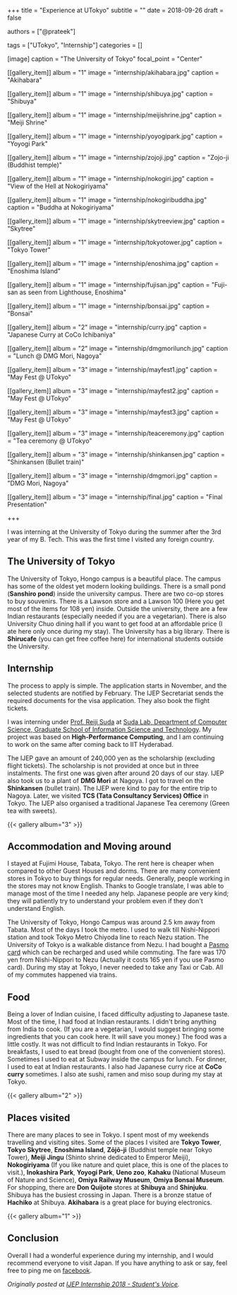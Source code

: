 +++
title = "Experience at UTokyo"
subtitle = ""
date = 2018-09-26
draft = false

authors = ["@prateek"]

tags = ["UTokyo", "Internship"]
categories = []

[image]
  caption = "The University of Tokyo"
  focal_point = "Center"

[[gallery_item]]
album = "1"
image = "internship/akihabara.jpg"
caption = "Akihabara"

[[gallery_item]]
album = "1"
image = "internship/shibuya.jpg"
caption = "Shibuya"

[[gallery_item]]
album = "1"
image = "internship/meijishrine.jpg"
caption = "Meiji Shrine"

[[gallery_item]]
album = "1"
image = "internship/yoyogipark.jpg"
caption = "Yoyogi Park"

[[gallery_item]]
album = "1"
image = "internship/zojoji.jpg"
caption = "Zojo-ji (Buddhist temple)"

[[gallery_item]]
album = "1"
image = "internship/nokogiri.jpg"
caption = "View of the Hell at Nokogiriyama"

[[gallery_item]]
album = "1"
image = "internship/nokogiribuddha.jpg"
caption = "Buddha at Nokogiriyama"

[[gallery_item]]
album = "1"
image = "internship/skytreeview.jpg"
caption = "Skytree"

[[gallery_item]]
album = "1"
image = "internship/tokyotower.jpg"
caption = "Tokyo Tower"

[[gallery_item]]
album = "1"
image = "internship/enoshima.jpg"
caption = "Enoshima Island"

[[gallery_item]]
album = "1"
image = "internship/fujisan.jpg"
caption = "Fuji-san as seen from Lighthouse, Enoshima"

[[gallery_item]]
album = "1"
image = "internship/bonsai.jpg"
caption = "Bonsai"

[[gallery_item]]
album = "2"
image = "internship/curry.jpg"
caption = "Japanese Curry at CoCo Ichibaniya"

[[gallery_item]]
album = "2"
image = "internship/dmgmorilunch.jpg"
caption = "Lunch @ DMG Mori, Nagoya"

[[gallery_item]]
album = "3"
image = "internship/mayfest1.jpg"
caption = "May Fest @ UTokyo"

[[gallery_item]]
album = "3"
image = "internship/mayfest2.jpg"
caption = "May Fest @ UTokyo"

[[gallery_item]]
album = "3"
image = "internship/mayfest3.jpg"
caption = "May Fest @ UTokyo"

[[gallery_item]]
album = "3"
image = "internship/teaceremony.jpg"
caption = "Tea ceremony @ UTokyo"

[[gallery_item]]
album = "3"
image = "internship/shinkansen.jpg"
caption = "Shinkansen (Bullet train)"

[[gallery_item]]
album = "3"
image = "internship/dmgmori.jpg"
caption = "DMG Mori, Nagoya"

[[gallery_item]]
album = "3"
image = "internship/final.jpg"
caption = "Final Presentation"

+++

I was interning at the University of Tokyo during the summer after the 3rd year of my B. Tech. This was the first time I visited any foreign country.<!--more-->

## The University of Tokyo

The University of Tokyo, Hongo campus is a beautiful place. The campus has some of the oldest yet modern looking buildings. There is a small pond (**Sanshiro pond**) inside the university campus. There are two co-op stores to buy souvenirs. There is a Lawson store and a Lawson 100 (Here you get most of the items for 108 yen) inside. Outside the university, there are a few Indian restaurants (especially needed if you are a vegetarian). There is also University Chuo dining hall if you want to get food at an affordable price (I ate here only once during my stay). The University has a big library. There is **Shirucafe** (you can get free coffee here) for international students outside the University.

## Internship

The process to apply is simple. The application starts in November, and the selected students are notified by February. The IJEP Secretariat sends the required documents for the visa application. They also book the flight tickets.

I was interning under [Prof. Reiji Suda](http://olab.is.s.u-tokyo.ac.jp/~reiji/) at [Suda Lab, Department of Computer Science, Graduate School of Information Science and Technology](http://olab.is.s.u-tokyo.ac.jp/~reiji/lab-e.html). My project was based on **High-Performance Computing**, and I am continuing to work on the same after coming back to IIT Hyderabad.

The IJEP gave an amount of 240,000 yen as the scholarship (excluding flight tickets). The scholarship is not provided at once but in three instalments. The first one was given after around 20 days of our stay. IJEP also took us to a plant of **DMG Mori** at Nagoya. I got to travel on the **Shinkansen** (bullet train). The IJEP were kind to pay for the entire trip to Nagoya. Later, we visited **TCS (Tata Consultancy Services) Office** in Tokyo. The IJEP also organised a traditional Japanese Tea ceremony (Green tea with sweets).

{{< gallery album="3" >}}

## Accommodation and Moving around

I stayed at Fujimi  House, Tabata, Tokyo. The rent here is cheaper when compared to other Guest Houses and dorms. There are many convenient stores in Tokyo to buy things for regular needs. Generally, people working in the stores may not know English. Thanks to Google translate, I was able to manage most of the time I needed any help. Japanese people are very kind; they will patiently try to understand your problem even if they don't understand English.

The University of Tokyo, Hongo Campus was around 2.5 km away from Tabata. Most of the days I took the metro. I used to walk till Nishi-Nippori station and took Tokyo Metro Chiyoda line to reach Nezu station. The University of Tokyo is a walkable distance from Nezu. I had bought a [Pasmo card](https://www.pasmo.co.jp/en/) which can be recharged and used while commuting. The fare was 170 yen from Nishi-Nippori to Nezu (Actually it costs 165 yen if you use Pasmo card). During my stay at Tokyo, I never needed to take any Taxi or Cab. All of my commutes happened via trains.

## Food

Being a lover of Indian cuisine, I faced difficulty adjusting to Japanese taste. Most of the time, I had food at Indian restaurants. I didn't bring anything from India to cook. (If you are a vegetarian, I would suggest bringing some ingredients that you can cook here. It will save you money.) The food was a little costly. It was not difficult to find Indian restaurants in Tokyo. For breakfasts, I used to eat bread (bought from one of the convenient stores). Sometimes I used to eat at Subway inside the campus for lunch. For dinner, I used to eat at Indian restaurants. I also had Japanese curry rice at **CoCo curry** sometimes. I also ate sushi, ramen and miso soup during my stay at Tokyo.

{{< gallery album="2" >}}

## Places visited

There are many places to see in Tokyo. I spent most of my weekends travelling and visiting sites. Some of the places I visited are **Tokyo Tower**, **Tokyo Skytree**, **Enoshima Island**, **Zōjō-ji** (Buddhist temple near Tokyo Tower), **Meiji Jingu** (Shinto shrine dedicated to Emperor Meiji), **Nokogiriyama** (If you like nature and quiet place, this is one of the places to visit.), **Inokashira Park**, **Yoyogi Park**, **Ueno zoo**, **Kahaku** (National Museum of Nature and Science), **Omiya Railway Museum**, **Omiya Bonsai Museum**. For shopping, there are **Don Quijote** stores at **Shibuya** and **Shinjuku**. Shibuya has the busiest crossing in Japan. There is a bronze statue of **Hachiko** at Shibuya. **Akihabara** is a great place for buying electronics.

{{< gallery album="1" >}}

## Conclusion

Overall I had a wonderful experience during my internship, and I would recommend everyone to visit Japan.
If you have anything to ask or say, feel free to ping me on [facebook](https://www.facebook.com/prateekkumarweb).

*Originally posted at [IJEP Internship 2018 - Student's Voice](http://ijep.t.u-tokyo.ac.jp/2018/10/05/ijep-internship-program-2018-prateek-kumar-iithyderabad/).*
